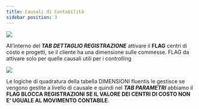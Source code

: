```yaml
---
title: Causali di Contabilità
sidebar position: 3
---
```

![](/img/it-it/controlling/accountig.png)


All’interno del ***TAB DETTAGLIO REGISTRAZIONE*** attivare il **FLAG** centri di costo e progetti, se il cliente ha una dimensione sulle commesse. FLAG da attivare solo per quelle causali utili per i controlling 

 ![](/img/it-it/controlling/accounting2.png)

Le logiche di quadratura della tabella DIMENSIONI fluentis le gestisce se vengono gestite a livello di causale e quindi nel ***TAB PARAMETRI*** abbiamo il **FLAG BLOCCA REGISTRAZIONI SE IL VALORE DEI CENTRI DI COSTO NON E’ UGUALE AL MOVIMENTO CONTABILE**. 
